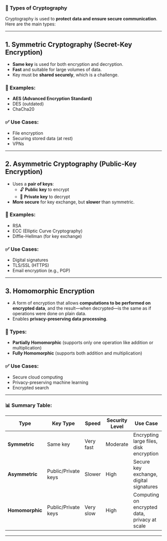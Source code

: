 ### 🔐 **Types of Cryptography**

Cryptography is used to **protect data and ensure secure communication**. Here are the main types:

---

## **1. Symmetric Cryptography (Secret-Key Encryption)**

- **Same key** is used for both encryption and decryption.  
- **Fast** and suitable for large volumes of data.  
- Key must be **shared securely**, which is a challenge.

### 🔑 Examples:
- **AES (Advanced Encryption Standard)**
- DES (outdated)
- ChaCha20

### ✅ Use Cases:
- File encryption
- Securing stored data (at rest)
- VPNs

---

## **2. Asymmetric Cryptography (Public-Key Encryption)**

- Uses a **pair of keys**:  
  - 🔓 **Public key** to encrypt  
  - 🔐 **Private key** to decrypt
- **More secure** for key exchange, but **slower** than symmetric.

### 🔑 Examples:
- RSA  
- ECC (Elliptic Curve Cryptography)  
- Diffie-Hellman (for key exchange)

### ✅ Use Cases:
- Digital signatures  
- TLS/SSL (HTTPS)  
- Email encryption (e.g., PGP)

---

## **3. Homomorphic Encryption**

- A form of encryption that allows **computations to be performed on encrypted data**, and the result—when decrypted—is the same as if operations were done on plain data.
- Enables **privacy-preserving data processing**.

### 🔑 Types:
- **Partially Homomorphic** (supports only one operation like addition or multiplication)  
- **Fully Homomorphic** (supports both addition and multiplication)

### ✅ Use Cases:
- Secure cloud computing  
- Privacy-preserving machine learning  
- Encrypted search  

---

### 📊 Summary Table:

| Type                  | Key Type             | Speed       | Security Level | Use Case                                      |
|-----------------------|----------------------|-------------|----------------|-----------------------------------------------|
| **Symmetric**         | Same key             | Very fast   | Moderate       | Encrypting large files, disk encryption       |
| **Asymmetric**        | Public/Private keys  | Slower      | High           | Secure key exchange, digital signatures       |
| **Homomorphic**       | Public/Private keys  | Very slow   | High           | Computing on encrypted data, privacy at scale |

---
